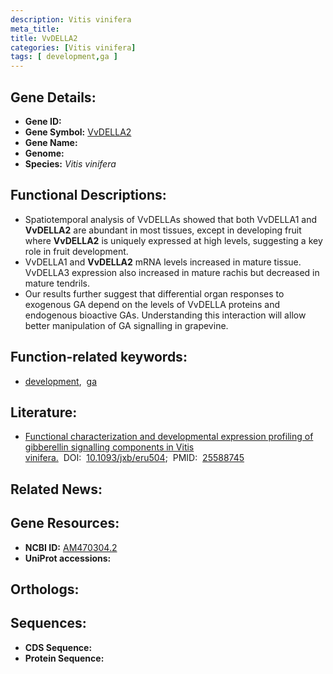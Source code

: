 ```yaml
---
description: Vitis vinifera
meta_title:
title: VvDELLA2
categories: [Vitis vinifera]
tags: [ development,ga ]
---
```


## Gene Details:
- **Gene ID:** []()
- **Gene Symbol:** <u>VvDELLA2</u>
- **Gene Name:** 
- **Genome:** []()
- **Species:** *Vitis vinifera*

## Functional Descriptions:
   - Spatiotemporal analysis of VvDELLAs showed that both VvDELLA1 and **VvDELLA2** are abundant in most tissues, except in developing fruit where **VvDELLA2** is uniquely expressed at high levels, suggesting a key role in fruit development.
   - VvDELLA1 and **VvDELLA2** mRNA levels increased in mature tissue. VvDELLA3 expression also increased in mature rachis but decreased in mature tendrils.
   - Our results further suggest that differential organ responses to exogenous GA depend on the levels of VvDELLA proteins and endogenous bioactive GAs. Understanding this interaction will allow better manipulation of GA signalling in grapevine.

## Function-related keywords:
   - [development](/tags/development/),&nbsp;&nbsp;[ga](/tags/ga/)

## Literature:
   - [Functional characterization and developmental expression profiling of gibberellin signalling components in Vitis vinifera.](https://doi.org/10.1093/jxb/eru504)&nbsp;&nbsp;DOI:&nbsp;&nbsp;[10.1093/jxb/eru504](https://doi.org/10.1093/jxb/eru504);&nbsp;&nbsp;PMID:&nbsp;&nbsp;[25588745](https://pubmed.ncbi.nlm.nih.gov/25588745/)

## Related News:

## Gene Resources:
- **NCBI ID:**  [AM470304.2](https://www.ncbi.nlm.nih.gov/gene/?term=AM470304.2)
- **UniProt accessions:**  [](https://www.uniprot.org/uniprotkb//entry)

## Orthologs:

## Sequences:
- **CDS Sequence:**
- **Protein Sequence:**
